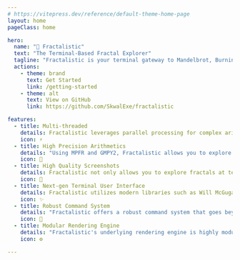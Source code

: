 ```yaml
---
# https://vitepress.dev/reference/default-theme-home-page
layout: home
pageClass: home

hero:
  name: "💠 Fractalistic"
  text: "The Terminal-Based Fractal Explorer"
  tagline: "Fractalistic is your terminal gateway to Mandelbrot, Burning Ship, and Julia."
  actions:
    - theme: brand
      text: Get Started
      link: /getting-started
    - theme: alt
      text: View on GitHub
      link: https://github.com/SkwalExe/fractalistic

features:
  - title: Multi-threaded
    details: Fractalistic leverages parallel processing for complex arithmetic operations, enabling smooth navigation and rapid rendering.
    icon: ⚡
  - title: High Precision Arithmetics
    details: "Using MPFR and GMPY2, Fractalistic allows you to explore fractals infinitely deep by enabling users to increase the decimal precision for calculations as needed."
    icon: 🔢
  - title: High Quality Screenshots
    details: Fractalistic not only allows you to explore fractals at terminal resolution but also lets you generate high-resolution captures of your current view.
    icon: 📸
  - title: Next-gen Terminal User Interface
    details: Fractalistic utilizes modern libraries such as Will McGugan's Textual framework to provide a full-featured navigation experience, all this in your classic terminal. Fractalistic also supports customizable mouse inputs, allowing for seemless navigation.
    icon: ✨
  - title: Robust Command System
    details: "Fractalistic offers a robust command system that goes beyond simple fractal navigation. Additional features include capturing high-definition screenshots, adjusting render settings, modifying navigation preferences, changing colors, and much more."
    icon: 📌
  - title: Modular Rendering Engine
    details: "Fractalistic's underlying rendering engine is highly modular. The integrated command system enables you to inspect and modify technical parameters, allowing you to explore beyond the basic Mandelbrot and Julia sets. The combination of adjustable parameters makes the number of possible fractals effectively infinite."
    icon: ⚙️

---
```



<style>
.Layout.home {
    background-color: #1B1B1F;
    background-image: url("https://raw.githubusercontent.com/SkwalExe/fractalistic/main/assets/screenshot13.png");
    background-size: cover;
    background-position: center;
    background-blend-mode: overlay;
}

.VPFeature {
    background-color: #2021277a !important;
    backdrop-filter: blur(25px)
}
</style>
